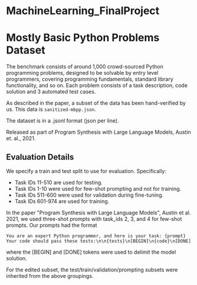 # MachineLearning_FinalProject

# Mostly Basic Python Problems Dataset

The benchmark consists of around 1,000 crowd-sourced Python programming problems, designed to be solvable by entry level programmers, covering programming fundamentals, standard library functionality, and so on. Each problem consists of a task description, code solution and 3 automated test cases.

As described in the paper, a subset of the data has been hand-verified by us. This data is `sanitized-mbpp.json`.

The dataset is in a .jsonl format (json per line).

Released as part of Program Synthesis with Large Language Models, Austin et. al., 2021.

## Evaluation Details

We specify a train and test split to use for evaluation. Specifically:

* Task IDs 11-510 are used for testing.
* Task IDs 1-10 were used for few-shot prompting and not for training.
* Task IDs 511-600 were used for validation during fine-tuning.
* Task IDs 601-974 are used for training.

In the paper "Program Synthesis with Large Language Models", Austin et al. 2021,
we used three-shot prompts with task_ids 2, 3, and 4 for few-shot prompts. Our prompts had the format

`You are an expert Python programmer, and here is your task: {prompt} Your code should pass these tests:\n\n{tests}\n[BEGIN]\n{code}\n[DONE]`

where the [BEGIN] and [DONE] tokens were used to delimit the model solution.

For the edited subset, the test/train/validation/prompting subsets were inherited from the above groupings.
